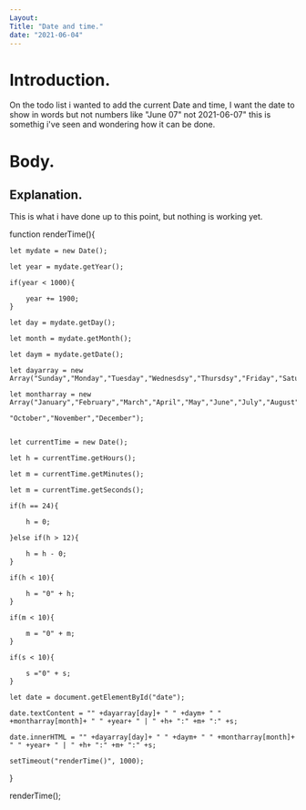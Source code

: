 ```yaml
---
Layout: 
Title: "Date and time."
date: "2021-06-04"
---
```


# Introduction.

On the todo list i wanted to add the current Date and time, I want the date to show in words but not numbers like "June 07" not 2021-06-07" this is somethig i've seen and wondering how it can be done.

# Body.

## Explanation.

This is what i have done up to this point, but nothing is working yet.

function renderTime(){

    let mydate = new Date();

    let year = mydate.getYear();

    if(year < 1000){

        year += 1900;
    }

    let day = mydate.getDay();

    let month = mydate.getMonth();

    let daym = mydate.getDate();

    let dayarray = new Array("Sunday","Monday","Tuesday","Wednesdsy","Thursdsy","Friday","Saturday");

    let montharray = new Array("January","February","March","April","May","June","July","August","September",

    "October","November","December");


    let currentTime = new Date();

    let h = currentTime.getHours();

    let m = currentTime.getMinutes();

    let m = currentTime.getSeconds();

    if(h == 24){

        h = 0;

    }else if(h > 12){
        
        h = h - 0;
    }
    
    if(h < 10){

        h = "0" + h;
    }

    if(m < 10){

        m = "0" + m;
    }

    if(s < 10){

        s ="0" + s;
    }

    let date = document.getElementById("date");

    date.textContent = "" +dayarray[day]+ " " +daym+ " " +montharray[month]+ " " +year+ " | " +h+ ":" +m+ ":" +s;
    
    date.innerHTML = "" +dayarray[day]+ " " +daym+ " " +montharray[month]+ " " +year+ " | " +h+ ":" +m+ ":" +s;

    setTimeout("renderTime()", 1000);
}

renderTime();